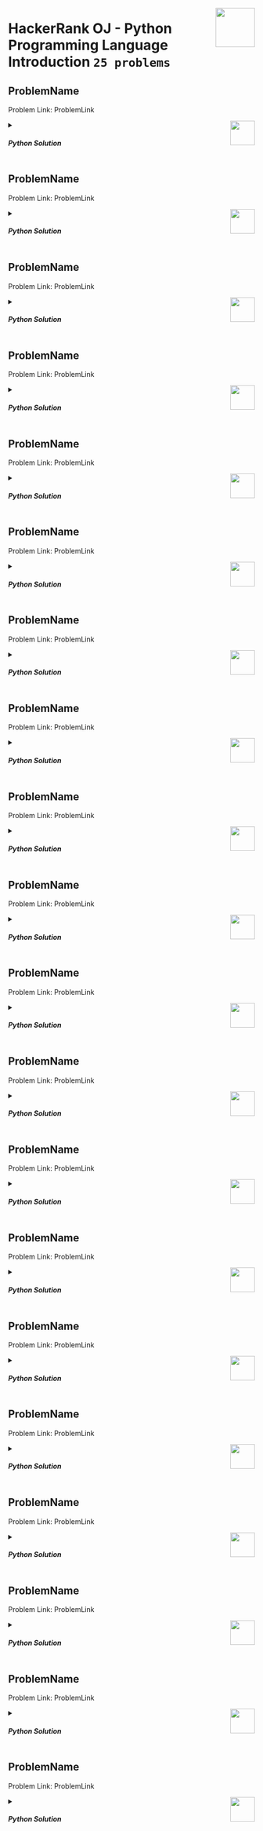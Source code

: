 <a href="/level-1/hackerrank/python/solutions/introduction.md"><img align="right" width="80" src="/logos/hackerrank.png"></img></a>

# HackerRank OJ - Python Programming Language <br> Introduction `25 problems`

## ProblemName
Problem Link: ProblemLink

<a href="/level-1/hackerrank/python/solutions/introduction.md"><img align="right" width="50" src="https://github.com/cs-MohamedAyman/cs-MohamedAyman/blob/master/repos-logos/python.png"></img></a>
<details>
    <summary><h5>Python Solution</h5></summary>

```python

```

</details>

## ProblemName
Problem Link: ProblemLink

<a href="/level-1/hackerrank/python/solutions/introduction.md"><img align="right" width="50" src="https://github.com/cs-MohamedAyman/cs-MohamedAyman/blob/master/repos-logos/python.png"></img></a>
<details>
    <summary><h5>Python Solution</h5></summary>

```python

```

</details>

## ProblemName
Problem Link: ProblemLink

<a href="/level-1/hackerrank/python/solutions/introduction.md"><img align="right" width="50" src="https://github.com/cs-MohamedAyman/cs-MohamedAyman/blob/master/repos-logos/python.png"></img></a>
<details>
    <summary><h5>Python Solution</h5></summary>

```python

```

</details>

## ProblemName
Problem Link: ProblemLink

<a href="/level-1/hackerrank/python/solutions/introduction.md"><img align="right" width="50" src="https://github.com/cs-MohamedAyman/cs-MohamedAyman/blob/master/repos-logos/python.png"></img></a>
<details>
    <summary><h5>Python Solution</h5></summary>

```python

```

</details>

## ProblemName
Problem Link: ProblemLink

<a href="/level-1/hackerrank/python/solutions/introduction.md"><img align="right" width="50" src="https://github.com/cs-MohamedAyman/cs-MohamedAyman/blob/master/repos-logos/python.png"></img></a>
<details>
    <summary><h5>Python Solution</h5></summary>

```python

```

</details>

## ProblemName
Problem Link: ProblemLink

<a href="/level-1/hackerrank/python/solutions/introduction.md"><img align="right" width="50" src="https://github.com/cs-MohamedAyman/cs-MohamedAyman/blob/master/repos-logos/python.png"></img></a>
<details>
    <summary><h5>Python Solution</h5></summary>

```python

```

</details>

## ProblemName
Problem Link: ProblemLink

<a href="/level-1/hackerrank/python/solutions/introduction.md"><img align="right" width="50" src="https://github.com/cs-MohamedAyman/cs-MohamedAyman/blob/master/repos-logos/python.png"></img></a>
<details>
    <summary><h5>Python Solution</h5></summary>

```python

```

</details>

## ProblemName
Problem Link: ProblemLink

<a href="/level-1/hackerrank/python/solutions/introduction.md"><img align="right" width="50" src="https://github.com/cs-MohamedAyman/cs-MohamedAyman/blob/master/repos-logos/python.png"></img></a>
<details>
    <summary><h5>Python Solution</h5></summary>

```python

```

</details>

## ProblemName
Problem Link: ProblemLink

<a href="/level-1/hackerrank/python/solutions/introduction.md"><img align="right" width="50" src="https://github.com/cs-MohamedAyman/cs-MohamedAyman/blob/master/repos-logos/python.png"></img></a>
<details>
    <summary><h5>Python Solution</h5></summary>

```python

```

</details>

## ProblemName
Problem Link: ProblemLink

<a href="/level-1/hackerrank/python/solutions/introduction.md"><img align="right" width="50" src="https://github.com/cs-MohamedAyman/cs-MohamedAyman/blob/master/repos-logos/python.png"></img></a>
<details>
    <summary><h5>Python Solution</h5></summary>

```python

```

</details>

## ProblemName
Problem Link: ProblemLink

<a href="/level-1/hackerrank/python/solutions/introduction.md"><img align="right" width="50" src="https://github.com/cs-MohamedAyman/cs-MohamedAyman/blob/master/repos-logos/python.png"></img></a>
<details>
    <summary><h5>Python Solution</h5></summary>

```python

```

</details>

## ProblemName
Problem Link: ProblemLink

<a href="/level-1/hackerrank/python/solutions/introduction.md"><img align="right" width="50" src="https://github.com/cs-MohamedAyman/cs-MohamedAyman/blob/master/repos-logos/python.png"></img></a>
<details>
    <summary><h5>Python Solution</h5></summary>

```python

```

</details>

## ProblemName
Problem Link: ProblemLink

<a href="/level-1/hackerrank/python/solutions/introduction.md"><img align="right" width="50" src="https://github.com/cs-MohamedAyman/cs-MohamedAyman/blob/master/repos-logos/python.png"></img></a>
<details>
    <summary><h5>Python Solution</h5></summary>

```python

```

</details>

## ProblemName
Problem Link: ProblemLink

<a href="/level-1/hackerrank/python/solutions/introduction.md"><img align="right" width="50" src="https://github.com/cs-MohamedAyman/cs-MohamedAyman/blob/master/repos-logos/python.png"></img></a>
<details>
    <summary><h5>Python Solution</h5></summary>

```python

```

</details>

## ProblemName
Problem Link: ProblemLink

<a href="/level-1/hackerrank/python/solutions/introduction.md"><img align="right" width="50" src="https://github.com/cs-MohamedAyman/cs-MohamedAyman/blob/master/repos-logos/python.png"></img></a>
<details>
    <summary><h5>Python Solution</h5></summary>

```python

```

</details>

## ProblemName
Problem Link: ProblemLink

<a href="/level-1/hackerrank/python/solutions/introduction.md"><img align="right" width="50" src="https://github.com/cs-MohamedAyman/cs-MohamedAyman/blob/master/repos-logos/python.png"></img></a>
<details>
    <summary><h5>Python Solution</h5></summary>

```python

```

</details>

## ProblemName
Problem Link: ProblemLink

<a href="/level-1/hackerrank/python/solutions/introduction.md"><img align="right" width="50" src="https://github.com/cs-MohamedAyman/cs-MohamedAyman/blob/master/repos-logos/python.png"></img></a>
<details>
    <summary><h5>Python Solution</h5></summary>

```python

```

</details>

## ProblemName
Problem Link: ProblemLink

<a href="/level-1/hackerrank/python/solutions/introduction.md"><img align="right" width="50" src="https://github.com/cs-MohamedAyman/cs-MohamedAyman/blob/master/repos-logos/python.png"></img></a>
<details>
    <summary><h5>Python Solution</h5></summary>

```python

```

</details>

## ProblemName
Problem Link: ProblemLink

<a href="/level-1/hackerrank/python/solutions/introduction.md"><img align="right" width="50" src="https://github.com/cs-MohamedAyman/cs-MohamedAyman/blob/master/repos-logos/python.png"></img></a>
<details>
    <summary><h5>Python Solution</h5></summary>

```python

```

</details>

## ProblemName
Problem Link: ProblemLink

<a href="/level-1/hackerrank/python/solutions/introduction.md"><img align="right" width="50" src="https://github.com/cs-MohamedAyman/cs-MohamedAyman/blob/master/repos-logos/python.png"></img></a>
<details>
    <summary><h5>Python Solution</h5></summary>

```python

```

</details>
